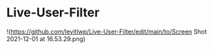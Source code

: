 # Live-User-Filter


!(https://github.com/levitlwp/Live-User-Filter/edit/main/to/Screen Shot 2021-12-01 at 16.53.29.png)
